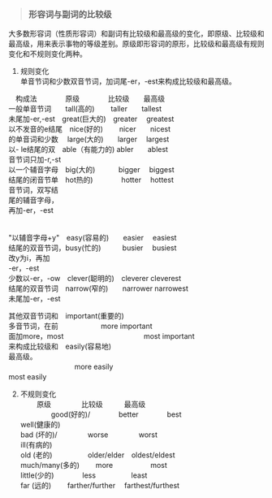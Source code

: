> ### 形容词与副词的比较级 

大多数形容词（性质形容词）和副词有比较级和最高级的变化，即原级、比较级和最高级，用来表示事物的等级差别。原级即形容词的原形，比较级和最高级有规则变化和不规则变化两种。 <br>

1) 规则变化  <br>
    单音节词和少数双音节词，加词尾-er，-est来构成比较级和最高级。 <br>

　构成法　　　　原级　　　　比较级　　最高级　　　　　 <br>
一般单音节词　　tall(高的)　　 taller　　tallest  <br>
未尾加-er,-est　great(巨大的)　greater　 greatest　 　 <br>
以不发音的e结尾　nice(好的)　　 nicer　　nicest <br>
的单音词和少数　 large(大的)　　larger　 largest <br>
以- le结尾的双　able（有能力的) abler　　ablest <br>
音节词只加-r,-st　　　　　　　　　　　　　　　　　　　 <br>
以一个辅音字母　big(大的)　　　 bigger　 biggest <br>
结尾的闭音节单　hot热的)　　　　hotter　 hottest <br>
音节词，双写结 <br>
尾的辅音字母， <br>
再加-er，-est　　　　　　　　　　　　　　　　　 <br>　 　　

"以辅音字母+y"　easy(容易的)　　easier　 easiest <br>
结尾的双音节词，busy(忙的)　　　busier　 busiest <br>
改y为i，再加  <br>
-er，-est　　　　　　　　　　　　　　　　　　　　　 　 <br>
少数以-er，-ow　clever(聪明的)　cleverer cleverest <br>
结尾的双音节词　narrow(窄的)　　narrower narrowest <br>
未尾加-er，-est　　　　　　　　　　　　　　　　　 　　 <br>

其他双音节词和　important(重要的)　 <br>
多音节词，在前　　　　　　more important <br>
面加more，most　　　　　　　　　　　 most important <br>
来构成比较级和　easily(容易地)  <br>
最高级。<br>　　　　　　　　　
    more easily　　 <br>
    most easily 　　 <br>


2) 不规则变化 <br>
　　 原级　　　　 比较级　　　最高级    <br>　　　　
good(好的)/　　　　better　　　　best <br>
well(健康的)　　　　　　　　　　　　　　　　　　　 　　 <br>
bad (坏的)/　　　　 worse　　　　 worst <br>
ill(有病的)　　　　　　　　　　　　　　　　　　　　　　 <br>
old (老的)　　　　　older/elder　oldest/eldest　　　 　 <br>
much/many(多的)　　 more　　　　　 most　　　　　　　　 <br>
little(少的)　　　　less　　　　　least　　　　　　　　 <br>
far (远的)　　 farther/further　 farthest/furthest　 　 <br>
